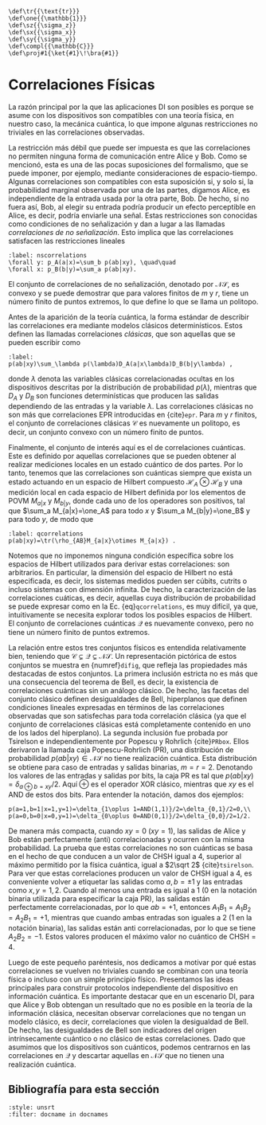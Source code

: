 ```{math}
\def\tr{{\text{tr}}}
\def\one{{\mathbb{1}}}
\def\sz{{\sigma_z}}
\def\sx{{\sigma_x}}
\def\sy{{\sigma_y}}
\def\compl{{\mathbb{C}}}
\def\proj#1{\ket{#1}\!\bra{#1}}
```

# Correlaciones Físicas

La razón principal por la que las aplicaciones DI son posibles es porque se asume con los dispositivos son compatibles con una teoría física, en nuestro caso, la mecánica cuántica, lo que impone algunas restricciones no triviales en las correlaciones observadas.

La restricción más débil que puede ser impuesta es que las correlaciones no permiten ninguna forma de comunicación entre Alice y Bob. Como se mencionó, esta es una de las pocas suposiciones del formalismo, que se puede imponer, por ejemplo, mediante consideraciones de espacio-tiempo. Algunas correlaciones son compatibles con esta suposición si, y solo si, la probabilidad marginal observada por una de las partes, digamos Alice, es independiente de la entrada usada por la otra parte, Bob. De hecho, si no fuera así, Bob, al elegir su entrada podría producir un efecto perceptible en Alice, es decir, podría enviarle una señal. Estas restricciones son conocidas como condiciones de no señalización y dan a lugar a las llamadas *correlaciones de no señalización*. Esto implica que las correlaciones satisfacen las restricciones lineales

```{math}
:label: nscorrelations
\forall y: p_A(a|x)=\sum_b p(ab|xy), \quad\quad
\forall x: p_B(b|y)=\sum_a p(ab|xy).
```

El conjunto de correlaciones de no señalización, denotado por $\mathcal{NS}$, es convexo y se puede demostrar que para valores finitos de $m$ y $r$, tiene un número finito de puntos extremos, lo que define lo que se llama un politopo.

Antes de la aparición de la teoría cuántica, la forma estándar de describir las correlaciones era mediante modelos clásicos determinísticos. Estos definen las llamadas correlaciones *clásicas*, que son aquellas que se pueden escribir como

```{math}
:label:
p(ab|xy)\sum_\lambda p(\lambda)D_A(a|x\lambda)D_B(b|y\lambda) ,
```

donde $\lambda$ denota las variables clásicas correlacionadas ocultas en los dispositivos descritas por la distribución de probabilidad $p(\lambda)$, mientras que $D_A$ y $D_B$ son funciones determinísticas que producen las salidas dependiendo de las entradas y la variable $\lambda$. Las correlaciones clásicas no son más que correlaciones EPR introducidas en {cite}`epr`. Para $m$ y $r$ finitos, el conjunto de correlaciones clásicas $\mathcal C$ es nuevamente un politopo, es decir, un conjunto convexo con un número finito de puntos.

Finalmente, el conjunto de interés aquí es el de correlaciones cuánticas. Este es definido por aquellas correlaciones que se pueden obtener al realizar mediciones locales en un estado cuántico de dos partes. Por lo tanto, tenemos que las correlaciones son cuánticas siempre que exista un estado actuando en un espacio de Hilbert compuesto $\mathcal H_A\otimes\mathcal H_B$ y una medición local en cada espacio de Hilbert definida por los elementos de POVM $M_{a|x}$ y $M_{b|y}$, donde cada uno de los operadores son positivos, tal que $\sum_a M_{a|x}=\one_A$ para todo $x$ y $\sum_a M_{b|y}=\one_B$ y para todo $y$, de modo que

```{math}
:label: qcorrelations
p(ab|xy)=\tr(\rho_{AB}M_{a|x}\otimes M_{a|x}) .
```
Notemos que no imponemos ninguna condición específica sobre los espacios de Hilbert utilizados para derivar estas correlaciones: son arbitrarios. En particular, la dimensión del espacio de Hilbert no está especificada, es decir, los sistemas medidos pueden ser cúbits, cutrits o incluso sistemas con dimensión infinita. De hecho, la caracterización de las correlaciones cuáticas, es decir, aquellas cuya distribución de probabilidad se puede expresar como en la Ec. {eq}`qcorrelations`, es muy difícil, ya que, intuitivamente se necesita explorar todos los posibles espacios de Hilbert. El conjunto de correlaciones cuánticas $\mathcal Q$ es nuevamente convexo, pero no tiene un número finito de puntos extremos. 

La relación entre estos tres conjuntos físicos es entendida relativamente bien, teniendo que $\mathcal C \subsetneq \mathcal Q \subsetneq \mathcal{NS}$. Un representación pictórica de estos conjuntos se muestra en {numref}`difig`, que refleja las propiedades más destacadas de estos conjuntos. La primera inclusión estricta no es más que una consecuencia del teorema de Bell, es decir, la existencia de correlaciones cuánticas sin un análogo clásico. De hecho, las facetas del conjunto clásico definen desigualdades de Bell, hiperplanos que definen condiciones lineales expresadas en términos de las correlaciones observadas que son satisfechas para toda correlación clásica (ya que el conjunto de correlaciones clásicas está completamente contenido en uno de los lados del hiperplano). La segunda inclusión fue probada por Tsirelson e independientemente por Popescu y Rohrlich {cite}`PRbox`. Ellos derivaron la llamada caja Popescu-Rohrlich (PR), una distribución de probabilidad $p(ab|xy)\in\mathcal{NS}$ no tiene realización cuántica. Esta distribución se obtiene para caso de entradas y salidas binarias, $m=r=2$. Denotando los valores de las entradas y salidas por bits, la caja PR es tal que $p(ab|xy)=\delta_{a\oplus b=xy}/2$. Aquí $\oplus$ es el operador XOR clásico, mientras que $xy$ es el AND de estos dos bits. Para entender la notación, damos dos ejemplos:

```{math}
p(a=1,b=1|x=1,y=1)=\delta_{1\oplus 1=AND(1,1)}/2=\delta_{0,1}/2=0,\\
p(a=0,b=0|x=0,y=1)=\delta_{0\oplus 0=AND(0,1)}/2=\delta_{0,0}/2=1/2.
```

De manera más compacta, cuando $xy=0$ ($xy=1$), las salidas de Alice y Bob están perfectamente (anti) correlacionadas y ocurren con la misma probabilidad. La prueba que estas correlaciones no son cuánticas se basa en el hecho de que conducen a un valor de CHSH igual a 4, superior al máximo permitido por la física cuántica, igual a $2\sqrt 2$ {cite}`tsirelson`. Para ver que estas correlaciones producen un valor de CHSH igual a 4, es conveniente volver a etiquetar las salidas como $a,b=\pm 1$ y las entradas como $x,y=1,2$. Cuando al menos una entrada es igual a 1 (0 en la notación binaria utilizada para especificar la caja PR), las salidas están perfectamente correlacionadas, por lo que $ab=+1$, entonces $A_1B_1=A_1B_2=A_2B_1=+1$, mientras que cuando ambas entradas son iguales a 2 (1 en la notación binaria), las salidas están anti correlacionadas, por lo que se tiene $A_2B_2=-1$. Estos valores producen el máximo valor no cuántico de $\text{CHSH}=4$.

Luego de este pequeño paréntesis, nos dedicamos a motivar por qué estas correlaciones se vuelven no triviales cuando se combinan con una teoría física o incluso con un simple principio físico. Presentamos las ideas principales para construir protocolos independiente del dispositivo en información cuántica. Es importante destacar que en un escenario DI, para que Alice y Bob obtengan un resultado que no es posible en la teoría de la información clásica, necesitan observar correlaciones que no tengan un modelo clásico, es decir, correlaciones que violen la desigualdad de Bell. De hecho, las desigualdades de Bell son indicadores del origen intrínsecamente cuántico o no clásico de estas correlaciones. Dado que asumimos que los dispositivos son cuánticos, podemos centrarnos en las correlaciones en $\mathcal Q$ y descartar aquellas en $\mathcal{NS}$ que no tienen una realización cuántica.

## Bibliografía para esta sección
```{bibliography}
:style: unsrt
:filter: docname in docnames
```


